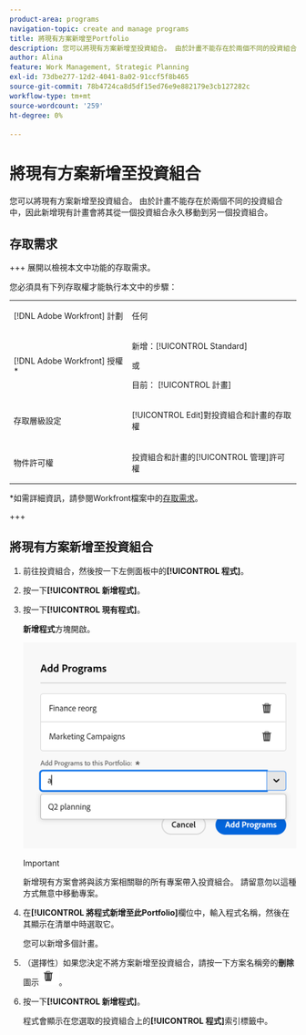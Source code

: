 ```yaml
---
product-area: programs
navigation-topic: create and manage programs
title: 將現有方案新增至Portfolio
description: 您可以將現有方案新增至投資組合。 由於計畫不能存在於兩個不同的投資組合中，因此新增現有計畫會將其從一個投資組合永久移動到另一個投資組合。
author: Alina
feature: Work Management, Strategic Planning
exl-id: 73dbe277-12d2-4041-8a02-91ccf5f8b465
source-git-commit: 78b4724ca8d5df15ed76e9e882179e3cb127282c
workflow-type: tm+mt
source-wordcount: '259'
ht-degree: 0%

---
```


# 將現有方案新增至投資組合

<!--Audited: 5/2025-->

<!--<span class="preview">The highlighted information on this page refers to functionality not yet generally available. It is available only in the Preview environment for all customers. The same features will also be available in the Production environment for all customers after a week from the Preview release. </span>   

<span class="preview">For more information, see [Interface modernization](/help/quicksilver/product-announcements/product-releases/interface-modernization/interface-modernization.md). </span>-->

您可以將現有方案新增至投資組合。 由於計畫不能存在於兩個不同的投資組合中，因此新增現有計畫會將其從一個投資組合永久移動到另一個投資組合。

## 存取需求

+++ 展開以檢視本文中功能的存取需求。

您必須具有下列存取權才能執行本文中的步驟：

<table style="table-layout:auto"> 
 <col> 
 <col> 
 <tbody> 
  <tr> 
   <td role="rowheader">[!DNL Adobe Workfront] 計劃</td> 
   <td> <p>任何</p> </td> 
  </tr> 
  <tr> 
   <td role="rowheader">[!DNL Adobe Workfront] 授權*</td> 
   <td> <p>新增：[!UICONTROL Standard] </p><p>或 </p><p>目前： [!UICONTROL 計畫] </p> </td> 
  </tr> 
  <tr> 
   <td role="rowheader">存取層級設定</td> 
   <td> <p>[!UICONTROL Edit]對投資組合和計畫的存取權 </p> </td> 
  </tr> 
  <tr> 
   <td role="rowheader">物件許可權</td> 
   <td> <p>投資組合和計畫的[!UICONTROL 管理]許可權</p> </td> 
  </tr> 
 </tbody> 
</table>

*如需詳細資訊，請參閱Workfront檔案中的[存取需求](/help/quicksilver/administration-and-setup/add-users/access-levels-and-object-permissions/access-level-requirements-in-documentation.md)。

+++

## 將現有方案新增至投資組合

1. 前往投資組合，然後按一下左側面板中的&#x200B;**[!UICONTROL 程式]**。
1. 按一下&#x200B;**[!UICONTROL 新增程式]**。
1. 按一下&#x200B;**[!UICONTROL 現有程式]**。

   **新增程式**&#x200B;方塊開啟。<!--check screen shot - I logged changes for this casing-->

   ![新增程式方塊](assets/add-programs-box.png)

   >[!IMPORTANT]
   >
   >新增現有方案會將與該方案相關聯的所有專案帶入投資組合。 請留意勿以這種方式無意中移動專案。

1. 在&#x200B;**[!UICONTROL 將程式新增至此Portfolio]**&#x200B;欄位中，輸入程式名稱，然後在其顯示在清單中時選取它。<!--see the name of this field, I suggested changes here-->

   您可以新增多個計畫。

1. （選擇性）如果您決定不將方案新增至投資組合，請按一下方案名稱旁的&#x200B;**刪除**&#x200B;圖示![刪除圖示](assets/delete-icon.png)。

1. 按一下&#x200B;**[!UICONTROL 新增程式]**。<!--check this button in the UI after they implemented the changes??-->

   程式會顯示在您選取的投資組合上的&#x200B;**[!UICONTROL 程式]**&#x200B;索引標籤中。
